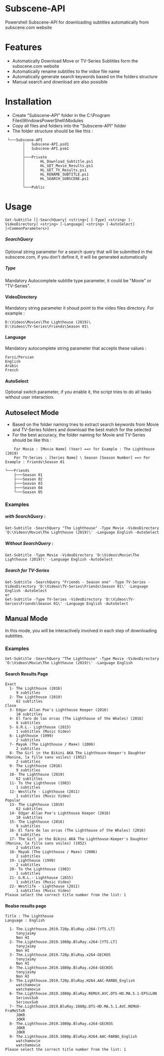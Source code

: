 # Subscene-API
Powershell Subscene-API for downloading subtitles automatically from subscene.com website
# Features
- Automatically Download Move or TV-Series Subtitles form the subscene.com website
- Automatically rename subtitles to the vidoe file name 
- Automatically generate search keywords based on the folders structure
- Manual search and download are also possible
# Installation
- Create "Subscene-API" folder in the C:\Program Files\WindowsPowerShell\Modules
- Copy all files and folders into the "Subscene-API" folder
- The folder structure should be like this :
```
 └───Subscene-API
	    │   Subscene-API.psd1
	    │   Subscene-API.psm1
	    │
	    ├───Private
	    │       HL_Download_Subtitle.ps1
	    │       HL_GET_Movie_Results.ps1
	    │       HL_GET_TV_Results.ps1
	    │       HL_RENAME_SUBTITLE.ps1
	    │       HL_SEARCH_SUBSCENE.ps1
	    │
 	    └───Public
```
# Usage
```
Get-Subtitle [[-SearchQuery] <string>] [-Type] <string> [-VideoDirectory] <string> [-Language] <string> [-AutoSelect] [<CommonParameters>]
```
##### SearchQuery
Optional string parameter for a search query that will be submitted in the subscene.com, if you don't define it, it will be generated automatically
##### Type
Mandatory Autocomplete subtitle type parameter, it could be "Movie" or "TV-Series".
#### VideoDirectory
Mandatory string parameter it shoud point to the video files directory. For example :
```
D:\Videos\Movies\The Lighthouse (2019)\
D:\Videos\TV-Series\Friends\Season 01\
```
#### Language
Mandatory autocomplete string parameter that accepts these values :
```
Farsi/Persian
English
Arabic
French
```
#### AutoSelect
Optional switch parameter, if you enable it, the script tries to do all tasks without user interaction.
## Autoselect Mode
- Based on the folder naming tries to extract search keywords from Movie and TV-Series folders and download the best match for the selected
- For the best accuracy, the folder naming for Movie and TV-Series should be like this :
```
	For Movie : [Movie Name] (Year) ==> for Example : The Lighthouse (2019)
	For TV-Series : [Series Name] \ Season [Season Number] ==> For Example : Friends\Season 01
```
```
└───Friends
    ├───Season 01
    ├───Season 02
    ├───Season 03
    ├───Season 04
    └───Season 05
```
### Examples
##### with SearchQuery :
```
Get-Subtitle -SearchQuery "The Lighthouse" -Type Movie -VideoDirectory 'D:\Videos\Movie\The Lighthouse (2019)\' -Language English -AutoSelect
```
##### Without SearchQuery :
```
Get-Subtitle -Type Movie -VideoDirectory 'D:\Videos\Movie\The Lighthouse (2019)\' -Language English -AutoSelect
```
##### Search for TV-Series
```
Get-Subtitle -SearchQuery "Friends - Season one" -Type TV-Series -VideoDirectory 'D:\Videos\TV-Series\Friends\Season 01\' -Language English -AutoSelect
or
Get-Subtitle -Type TV-Series -VideoDirectory 'D:\Videos\TV-Series\Friends\Season 01\' -Language English -AutoSelect
```
## Manual Mode
In this mode, you will be interactively involved in each step of downloading subtitles.
### Examples
```
Get-Subtitle -SearchQuery "The Lighthouse" -Type Movie -VideoDirectory 'D:\Videos\Movie\The Lighthouse (2019)\' -Language English
```
#### Search Results Page
```
Exact
  1- The Lighthouse (2016)
     9 subtitles
  2- The Lighthouse (2019)
     62 subtitles
Close
  3- Edgar Allan Poe's Lighthouse Keeper (2016)
     10 subtitles
  4- El faro de las orcas (The Lighthouse of the Whales) (2016)
     6 subtitles
  5- G.R.L.- Lighthouse (2015)
     1 subtitles (Music Video)
  6- Lighthouse (1999)
     2 subtitles
  7- Mayak (The Lighthouse / Маяк) (2006)
     2 subtitles
  8- The Girl in the Bikini AKA The Lighthouse-Keeper's Daughter (Manina, la fille sans voiles) (1952)
     2 subtitles
  9- The Lighthouse (2016)
     9 subtitles
  10- The Lighthouse (2019)
     62 subtitles
  11- To the Lighthouse (1983)
     1 subtitles
  12- Westlife - Lighthouse (2011)
     1 subtitles (Music Video)
Popular
  13- The Lighthouse (2019)
     62 subtitles
  14- Edgar Allan Poe's Lighthouse Keeper (2016)
     10 subtitles
  15- The Lighthouse (2016)
     9 subtitles
  16- El faro de las orcas (The Lighthouse of the Whales) (2016)
     6 subtitles
  17- The Girl in the Bikini AKA The Lighthouse-Keeper's Daughter (Manina, la fille sans voiles) (1952)
     2 subtitles
  18- Mayak (The Lighthouse / Маяк) (2006)
     2 subtitles
  19- Lighthouse (1999)
     2 subtitles
  20- To the Lighthouse (1983)
     1 subtitles
  21- G.R.L.- Lighthouse (2015)
     1 subtitles (Music Video)
  22- Westlife - Lighthouse (2011)
     1 subtitles (Music Video)
Please select the correct title number from the list: 1
```
#### Realse results page
```
Title : The Lighthouse
Language : English

  1- The.Lighthouse.2019.720p.BluRay.x264-[YTS.LT]
     tonyjaimy
     Non HI
  2- The.Lighthouse.2019.1080p.BluRay.x264-[YTS.LT]
     tonyjaimy
     Non HI
  3- The.Lighthouse.2019.720p.BluRay.x264-GECKOS
     tonyjaimy
     Non HI
  4- The.Lighthouse.2019.1080p.BluRay.x264-GECKOS
     tonyjaimy
     Non HI
  5- The.Lighthouse.2019.720p.BluRay.H264.AAC-RARBG_English
     watchamovie
     watchamovie
  6- The.Lighthouse.2019.1080p.BluRay.REMUX.AVC.DTS-HD.MA.5.1-EPSiLON
     SeriousSub
     SeriousSub
  7- The.Lighthouse.2019.BluRay.1080p.DTS-HD.MA.5.1.AVC.REMUX-FraMeSToR
     JOKR
     JOKR
  8- The.Lighthouse.2019.1080p.BluRay.x264-GECKOS
     JOKR
     JOKR
  9- The.Lighthouse.2019.1080p.BluRay.H264.AAC-RARBG_English
     watchamovie
     watchamovie
Please select the correct title number from the list: 1
```
